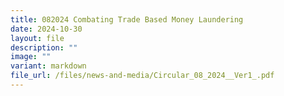 ```yaml
---
title: 082024 Combating Trade Based Money Laundering
date: 2024-10-30
layout: file
description: ""
image: ""
variant: markdown
file_url: /files/news-and-media/Circular_08_2024__Ver1_.pdf
---
```

